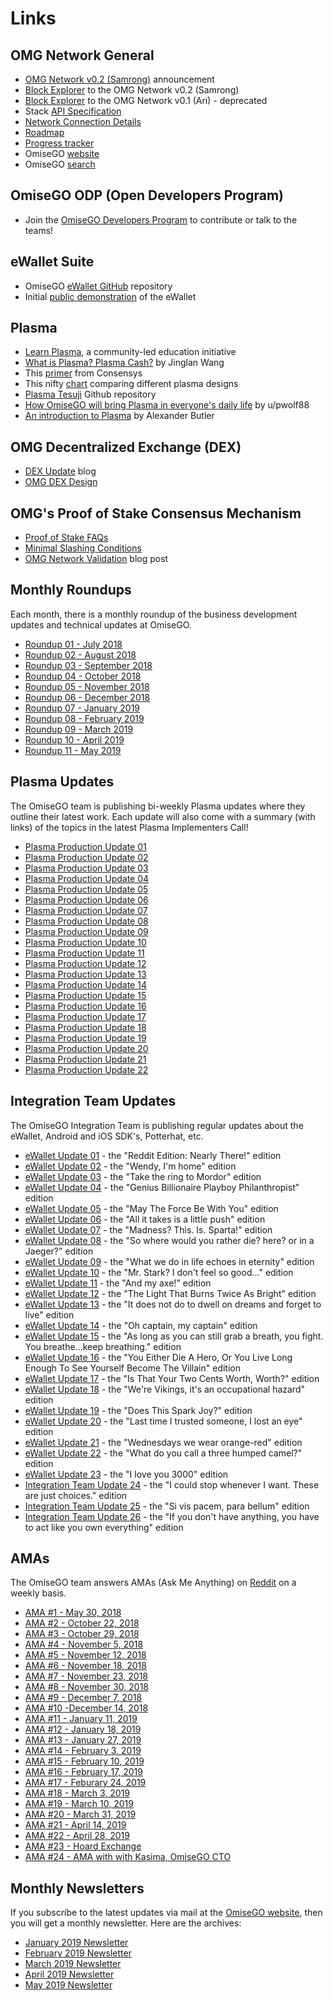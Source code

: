 # Links

## OMG Network General

* [OMG Network v0.2 (Samrong)](https://blog.omisego.network/next-station-samrong-omg-network-v0-2-83926df9ff68) announcement
* [Block Explorer](http://quest.samrong.omg.network/) to the OMG Network v0.2 (Samrong)
* [Block Explorer](http://quest.omg.network/) to the OMG Network v0.1 (Ari) - deprecated
* Stack [API Specification](https://developer.omisego.co/elixir-omg/)
* [Network Connection Details](https://github.com/omisego/dev-portal/blob/master/guides/network_endpoints.md) 
* [Roadmap](https://blog.omisego.network/omisego-roadmap-update-25075416d6f1)
* [Progress tracker](https://github.com/buildOMG/tracker/projects/1) 
* OmiseGO [website](https://omisego.network/)
* OmiseGO [search](https://search.omisego.network)

## OmiseGO ODP (Open Developers Program)

* Join the [OmiseGO Developers Program](https://developer.omisego.co) to contribute or talk to the teams!

## eWallet Suite

* OmiseGO [eWallet GitHub](https://github.com/omisego/ewallet/blob/master/assets/provider_setup.jpg) repository
* Initial [public demonstration](https://www.reddit.com/r/omise_go/comments/8wnhjq/demo_ewallet_admin_panel/%C2%A0) of the eWallet

## Plasma

* [Learn Plasma](https://www.learnplasma.org/), a community-led education initiative
* [What is Plasma? Plasma Cash?](https://medium.com/crypto-economics/what-is-plasma-plasma-cash-6fbbef784a) by Jinglan Wang
* This [primer](https://media.consensys.net/the-state-of-plasma-1-6b48c1e4b295) from Consensys
* This nifty [chart](https://www.learnplasma.org/en/learn/compare.html) comparing different plasma designs
* [Plasma Tesuji](https://github.com/omisego/elixir-omg/blob/develop/docs/tesuji_blockchain_design.md) Github repository
* [How OmiseGO will bring Plasma in everyone's daily life](https://blog.goodaudience.com/how-omisego-will-bring-plasma-in-everyones-daily-life-45c9d81a3258) by u/pwolf88
* [An introduction to Plasma](https://medium.com/@acb_/plasma-8bba7e1b1d0f) by Alexander Butler

## OMG Decentralized Exchange (DEX)

* [DEX Update](https://blog.omisego.network/omg-dex-update-6245812a7b2d) blog
* [OMG DEX Design](https://github.com/omisego/elixir-omg/blob/develop/docs/dex_design.md)

## OMG's Proof of Stake Consensus Mechanism

* [Proof of Stake FAQs](https://github.com/ethereum/wiki/wiki/Proof-of-Stake-FAQs)
* [Minimal Slashing Conditions](https://medium.com/@VitalikButerin/minimal-slashing-conditions-20f0b500fc6c)
* [OMG Network Validation](https://blog.omisego.network/omg-network-validation-f935523086db) blog post

## Monthly Roundups

Each month, there is a monthly roundup of the business development updates and technical updates at OmiseGO.

- [Roundup 01 - July 2018](https://search.omisego.network/articles/2611017-roundup-01-july-2018)
- [Roundup 02 - August 2018](https://search.omisego.network/articles/2611018-roundup-02-august-2018)
- [Roundup 03 - September 2018](https://search.omisego.network/articles/2776583-roundup-03-september-2018)
- [Roundup 04 - October 2018](https://search.omisego.network/articles/2776639-roundup-04-october-2018)
- [Roundup 05 - November 2018](https://search.omisego.network/articles/2776640-roundup-05-november-2018)
- [Roundup 06 - December 2018](https://search.omisego.network/articles/2776645-roundup-06-december-2018)
- [Roundup 07 - January 2019](https://search.omisego.network/articles/2776650-roundup-07-january-2019)
- [Roundup 08 - February 2019](https://search.omisego.network/articles/2860044-roundup-08-february-2019)
- [Roundup 09 - March 2019](https://search.omisego.network/articles/2860047-roundup-09-march-2019)
- [Roundup 10 - April 2019](https://search.omisego.network/articles/3027099-roundup-10-april-2019)
- [Roundup 11 - May 2019](https://search.omisego.network/articles/3032617-omisego-may-2019-roundup)

## Plasma Updates

The OmiseGO team is publishing bi-weekly Plasma updates where they outline their latest work. Each update will also come with a summary (with links) of the topics in the latest Plasma Implementers Call!

- [Plasma Production Update 01](https://search.omisego.network/articles/2611004-plasma-production-update-01)
- [Plasma Production Update 02](https://search.omisego.network/articles/2611010-plasma-production-update-02)
- [Plasma Production Update 03](https://search.omisego.network/articles/2776801-plasma-production-update-03)
- [Plasma Production Update 04](https://search.omisego.network/articles/2776800-plasma-production-update-04)
- [Plasma Production Update 05](https://search.omisego.network/articles/2776799-plasma-production-update-05)
- [Plasma Production Update 06](https://search.omisego.network/articles/2776798-plasma-production-update-06)
- [Plasma Production Update 07](https://search.omisego.network/articles/2776796-plasma-production-update-07)
- [Plasma Production Update 08](https://search.omisego.network/articles/2776795-plasma-production-update-08)
- [Plasma Production Update 09](https://search.omisego.network/articles/2776794-plasma-production-update-09)
- [Plasma Production Update 10](https://search.omisego.network/articles/2776792-plasma-production-update-10)
- [Plasma Production Update 11](https://search.omisego.network/articles/2776791-plasma-production-update-11)
- [Plasma Production Update 12](https://search.omisego.network/articles/2776787-plasma-production-update-12)
- [Plasma Production Update 13](https://search.omisego.network/articles/2776785-plasma-production-update-13)
- [Plasma Production Update 14](https://search.omisego.network/articles/2776784-plasma-production-update-14)
- [Plasma Production Update 15](https://search.omisego.network/articles/2818065-plasma-production-update-15)
- [Plasma Production Update 16](https://search.omisego.network/articles/2846951-plasma-production-update-16)
- [Plasma Production Update 17](https://search.omisego.network/articles/3029565-plasma-production-update-17)
- [Plasma Production Update 18](https://search.omisego.network/articles/3029566-plasma-production-update-18)
- [Plasma Production Update 19](https://search.omisego.network/articles/3029567-plasma-production-update-19)
- [Plasma Production Update 20](https://search.omisego.network/articles/3029568-plasma-production-update-20)
- [Plasma Production Update 21](https://search.omisego.network/articles/3042019-plasma-production-update-21)
- [Plasma Production Update 22](https://search.omisego.network/articles/3077878-plasma-production-update-22)

## Integration Team Updates

The OmiseGO Integration Team is publishing regular updates about the eWallet, Android and iOS SDK's, Potterhat, etc.

- [eWallet Update 01](https://search.omisego.network/articles/2611013-ewallet-update-01) - the "Reddit Edition: Nearly There!" edition
- [eWallet Update 02](https://search.omisego.network/articles/2611015-ewallet-update-02) - the "Wendy, I'm home" edition
- [eWallet Update 03](https://search.omisego.network/articles/2776778-ewallet-update-03) - the "Take the ring to Mordor" edition
- [eWallet Update 04](https://search.omisego.network/articles/2776777-ewallet-update-04) - the "Genius Billionaire Playboy Philanthropist" edition
- [eWallet Update 05](https://search.omisego.network/articles/2776776-ewallet-update-05) - the "May The Force Be With You" edition
- [eWallet Update 06](https://search.omisego.network/articles/2776774-ewallet-update-06) - the "All it takes is a little push" edition
- [eWallet Update 07](https://search.omisego.network/articles/2776773-ewallet-update-07) - the "Madness? This. Is. Sparta!" edition
- [eWallet Update 08](https://search.omisego.network/articles/2776770-ewallet-update-08) - the "So where would you rather die? here? or in a Jaeger?" edition
- [eWallet Update 09](https://search.omisego.network/articles/2776768-ewallet-update-09) - the "What we do in life echoes in eternity" edition
- [eWallet Update 10](https://search.omisego.network/articles/2776767-ewallet-update-10) - the "Mr. Stark? I don't feel so good..." edition
- [eWallet Update 11](https://search.omisego.network/articles/2776766-ewallet-update-11) - the "And my axe!" edition
- [eWallet Update 12](https://search.omisego.network/articles/2776765-ewallet-update-12) - the "The Light That Burns Twice As Bright" edition
- [eWallet Update 13](https://search.omisego.network/articles/2776762-ewallet-update-13) - the "It does not do to dwell on dreams and forget to live" edition
- [eWallet Update 14](https://search.omisego.network/articles/2776761-ewallet-update-14) - the "Oh captain, my captain" edition
- [eWallet Update 15](https://search.omisego.network/articles/2776759-ewallet-update-15) - the "As long as you can still grab a breath, you fight. You breathe...keep breathing." edition
- [eWallet Update 16](https://search.omisego.network/articles/2776758-ewallet-update-16) - the "You Either Die A Hero, Or You Live Long Enough To See Yourself Become The Villain" edition
- [eWallet Update 17](https://search.omisego.network/articles/2776757-ewallet-update-17) - the "Is That Your Two Cents Worth, Worth?" edition
- [eWallet Update 18](https://search.omisego.network/articles/2776754-ewallet-update-18) - the "We're Vikings, it's an occupational hazard" edition
- [eWallet Update 19](https://search.omisego.network/articles/2783382-ewallet-update-19) - the "Does This Spark Joy?" edition
- [eWallet Update 20](https://search.omisego.network/articles/2846948-ewallet-update-20) - the "Last time I trusted someone, I lost an eye" edition
- [eWallet Update 21](https://search.omisego.network/articles/3029570-ewallet-update-21) - the "Wednesdays we wear orange-red" edition
- [eWallet Update 22](https://search.omisego.network/articles/3029571-ewallet-update-22) - the "What do you call a three humped camel?" edition
- [eWallet Update 23](https://search.omisego.network/articles/3029574-ewallet-update-23) - the "I love you 3000" edition
- [Integration Team Update 24](https://search.omisego.network/articles/3029577-integration-team-update-24) - the "I could stop whenever I want. These are just choices." edition
- [Integration Team Update 25](https://search.omisego.network/articles/3029579-integration-team-update-25) - the "Si vis pacem, para bellum" edition
- [Integration Team Update 26](https://search.omisego.network/articles/3054395-integration-team-update-26) - the "If you don't have anything, you have to act like you own everything" edition

## AMAs

The OmiseGO team answers AMAs (Ask Me Anything) on [Reddit](https://www.reddit.com/r/omise_go/) on a weekly basis. 

- [AMA #1 - May 30, 2018](https://www.reddit.com/r/omise_go/comments/8l26cg/official_question_thread_for_omisego_ama_1/)
- [AMA #2 - October 22, 2018](https://www.reddit.com/r/omise_go/comments/9qemoy/omisego_ama_2_october_22_2018/)
- [AMA #3 - October 29, 2018](https://www.reddit.com/r/omise_go/comments/9sag1u/omisego_ama_3_october_29_2018/)
- [AMA #4 - November 5, 2018](https://www.reddit.com/r/omise_go/comments/9ubemn/omisego_ama_4_november_5_2018/)
- [AMA #5 - November 12, 2018](https://www.reddit.com/r/omise_go/comments/9wbfxe/omisego_ama_5_november_12_2018/)
- [AMA #6 - November 18, 2018](https://www.reddit.com/r/omise_go/comments/9y464i/omisego_ama_6_november_18_2018/)
- [AMA #7 - November 23, 2018](https://www.reddit.com/r/omise_go/comments/9zuwfc/omisego_ama_7_november_23_2018/)
- [AMA #8 - November 30, 2018](https://www.reddit.com/r/omise_go/comments/a1yzns/omisego_ama_8_november_30_2018/)
- [AMA #9 - December 7, 2018](https://www.reddit.com/r/omise_go/comments/a47365/omisego_ama_9_december_7_2018/)
- [AMA #10 -December 14, 2018 ](https://www.reddit.com/r/omise_go/comments/a6cpcw/omisego_ama_10_december_14_2018/)
- [AMA #11 - January 11, 2019](https://www.reddit.com/r/omise_go/comments/a8jnpf/omisego_ama_11_january_11_2019/)
- [AMA #12 - January 18, 2019](https://www.reddit.com/r/omise_go/comments/af715o/omisego_ama_12_january_18_2019/)
- [AMA #13 - January 27, 2019](https://www.reddit.com/r/omise_go/comments/ahtf13/omisego_ama_13_january_27_2019/)
- [AMA #14 - February 3, 2019](https://www.reddit.com/r/omise_go/comments/aki87n/omisego_ama_14_february_3_2019/)
- [AMA #15 - February 10, 2019](https://www.reddit.com/r/omise_go/comments/amxl2e/omisego_ama_15_february_10_2019/)
- [AMA #16 - February 17, 2019](https://www.reddit.com/r/omise_go/comments/apertx/omisego_ama_16_february_17_2019/)
- [AMA #17 - Feburary 24, 2019](https://www.reddit.com/r/omise_go/comments/arw0et/omisego_ama_17_february_24_2019/)
- [AMA #18 - March 3, 2019](https://www.reddit.com/r/omise_go/comments/auj7jh/omisego_ama_18_march_3_2019/)
- [AMA #19 - March 10, 2019](https://www.reddit.com/r/omise_go/comments/ax5uc7/omisego_ama_19_march_10_2019/)
- [AMA #20 - March 31, 2019](https://www.reddit.com/r/omise_go/comments/b2fjqg/omisego_ama_20_march_31_2019/)
- [AMA #21 - April 14, 2019](https://www.reddit.com/r/omise_go/comments/b8st96/omisego_ama_21_april_14_2019/)
- [AMA #22 - April 28, 2019](https://www.reddit.com/r/omise_go/comments/bcnmud/omisego_ama_22_april_28_2019/)
- [AMA #23 - Hoard Exchange](https://www.reddit.com/r/omise_go/comments/bji6pt/omisego_ama_23_hoard_exchange/)
- [AMA #24 - AMA with with Kasima, OmiseGO CTO](https://www.reddit.com/r/omise_go/comments/c1tv6u/omisego_ama_24_with_with_kasima_omisego_cto/)

## Monthly Newsletters

If you subscribe to the latest updates via mail at the [OmiseGO website](https://omisego.network), then you will get a monthly newsletter. Here are the archives:

- [January 2019 Newsletter](https://us12.campaign-archive.com/?u=ac5fab39d57ab111911771110&id=25c29ab677)
- [February 2019 Newsletter](https://us12.campaign-archive.com/?u=ac5fab39d57ab111911771110&id=c9b8ea16c2)
- [March 2019 Newsletter](https://us12.campaign-archive.com/?u=ac5fab39d57ab111911771110&id=14f2bdbd6e)
- [April 2019 Newsletter](https://us12.campaign-archive.com/?u=ac5fab39d57ab111911771110&id=2239a28a6b)
- [May 2019 Newsletter](https://us12.campaign-archive.com/?u=ac5fab39d57ab111911771110&id=49cb504eb2)

